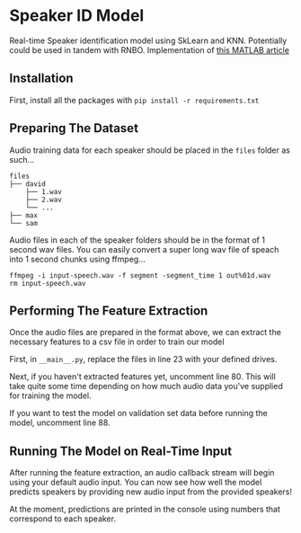 # Speaker ID Model

Real-time Speaker identification model using SkLearn and KNN. Potentially could be used in
tandem with RNBO. Implementation of [this MATLAB article](https://www.mathworks.com/help/audio/ug/speaker-identification-using-pitch-and-mfcc.html)

## Installation

First, install all the packages with `pip install -r requirements.txt`

## Preparing The Dataset

Audio training data for each speaker should be placed in the `files` folder as such...

```
files
├── david
    ├── 1.wav
    ├── 2.wav
    └── ...
├── max
└── sam
```

Audio files in each of the speaker folders should be in the format of 1 second wav files.
You can easily convert a super long wav file of speach into 1 second chunks using
ffmpeg...

```
ffmpeg -i input-speech.wav -f segment -segment_time 1 out%01d.wav
rm input-speech.wav
```

## Performing The Feature Extraction

Once the audio files are prepared in the format above, we can extract the necessary
features to a csv file in order to train our model

First, in `__main__.py`, replace the files in line 23 with your defined drives.

Next, if you haven't extracted features yet, uncomment line 80. This will take quite some
time depending on how much audio data you've supplied for training the model.

If you want to test the model on validation set data before running the model, uncomment
line 88.

## Running The Model on Real-Time Input

After running the feature extraction, an audio callback stream will begin using your
default audio input. You can now see how well the model predicts speakers by providing
new audio input from the provided speakers!

At the moment, predictions are printed in the console using numbers that correspond to
each speaker.
